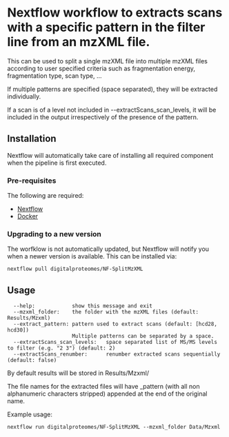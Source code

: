 # Nextflow workflow to extracts scans with a specific pattern in the filter line from an mzXML file.

This can be used to split a single mzXML file into multiple mzXML files according to user specified criteria such as fragmentation energy, fragmentation type, scan type, ...

If multiple patterns are specified (space separated), they will be extracted individually.

If a scan is of a level not included in --extractScans_scan_levels, it will be included in the output irrespectively of the presence of the pattern.

## Installation
Nextflow will automatically take care of installing all required component when the pipeline is first executed.

### Pre-requisites
The following are required:

- [Nextflow](https://www.nextflow.io/)
- [Docker](https://docs.docker.com/get-docker/)

### Upgrading to a new version
The worfklow is not automatically updated, but Nextflow will notify you when a newer version is available. This can be installed via:
```
nextflow pull digitalproteomes/NF-SplitMzXML
```

## Usage
```
  --help:            show this message and exit
  --mzxml_folder:    the folder with the mzXML files (default: Results/Mzxml)
  --extract_pattern: pattern used to extract scans (default: [hcd28, hcd30])
                     Multiple patterns can be separated by a space.
  --extractScans_scan_levels:   space separated list of MS/MS levels to filter (e.g. "2 3") (default: 2)
  --extractScans_renumber:      renumber extracted scans sequentially (default: false)
```

By default results will be stored in Results/Mzxml/

The file names for the extracted files will have _pattern (with all non alphanumeric characters stripped) appended at the end of the original name.

Example usage:

```
nextflow run digitalproteomes/NF-SplitMzXML --mzxml_folder Data/Mzxml
```
